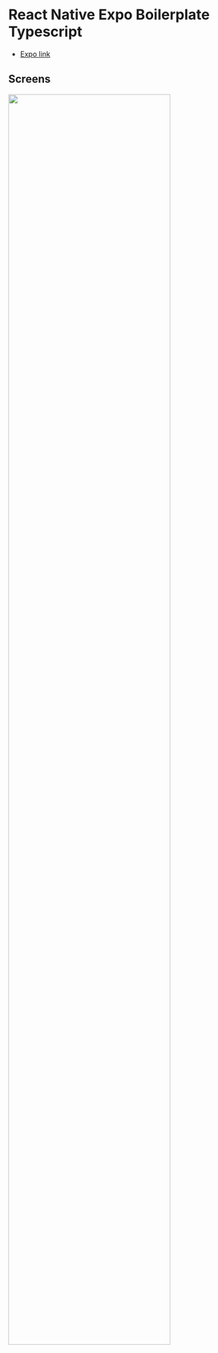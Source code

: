 # React Native Expo Boilerplate Typescript

- [Expo link](https://expo.dev/@votepurchase/expo-typescript-boilerplate)

## Screens

<img src='https://github.com/kiyohken2000/ReactNative-Expo-Firebase-Boilerplate-v2/blob/master/__DELELE_ME__/img1.jpg' width='80%'>